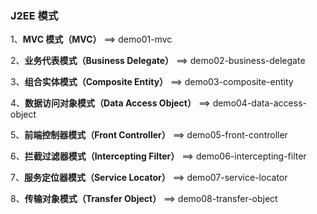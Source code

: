 ### J2EE 模式

1、**MVC 模式（MVC）** ==>  demo01-mvc

2、**业务代表模式（Business Delegate）** ==> demo02-business-delegate

3、**组合实体模式（Composite Entity）** ==> demo03-composite-entity

4、**数据访问对象模式（Data Access Object）** ==> demo04-data-access-object

5、**前端控制器模式（Front Controller）** ==> demo05-front-controller

6、**拦截过滤器模式（Intercepting Filter）** ==> demo06-intercepting-filter

7、**服务定位器模式（Service Locator）** ==> demo07-service-locator

8、**传输对象模式（Transfer Object）** ==> demo08-transfer-object